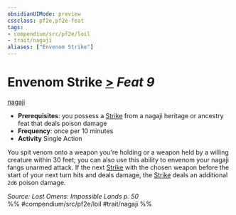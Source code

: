 ```yaml
---
obsidianUIMode: preview
cssclass: pf2e,pf2e-feat
tags:
- compendium/src/pf2e/loil
- trait/nagaji
aliases: ["Envenom Strike"]
---
```

# Envenom Strike  [>](rules/core-rulebook/chapter-9-playing-the-game.md#Actions "Single Action") *Feat 9*  
[nagaji](rules/traits/nagaji-loil.md "Nagaji Ancestry & Heritage Trait")  

- **Prerequisites**: you possess a [Strike](rules/actions/strike.md) from a nagaji heritage or ancestry feat that deals poison damage
- **Frequency**: once per 10 minutes
- **Activity** Single Action

You spit venom onto a weapon you're holding or a weapon held by a willing creature within 30 feet; you can also use this ability to envenom your nagaji fangs unarmed attack. If the next [Strike](rules/actions/strike.md) with the chosen weapon before the start of your next turn hits and deals damage, the [Strike](rules/actions/strike.md) deals an additional `2d6` poison damage.

*Source: Lost Omens: Impossible Lands p. 50*  
%% #compendium/src/pf2e/loil #trait/nagaji %%